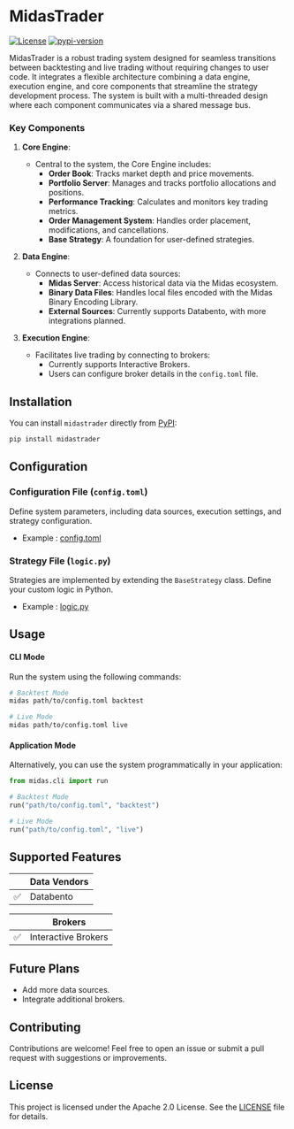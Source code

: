 # MidasTrader

[![License](https://img.shields.io/badge/license-Apache%202.0-blue.svg)](LICENSE)
[![pypi-version](https://img.shields.io/pypi/v/midastrader.svg)](https://pypi.org/project/midastrader/)

MidasTrader is a robust trading system designed for seamless transitions between backtesting and live trading without requiring changes to user code. It integrates a flexible architecture combining a data engine, execution engine, and core components that streamline the strategy development process. The system is built with a multi-threaded design where each component communicates via a shared message bus.

### Key Components

1. **Core Engine**:

   - Central to the system, the Core Engine includes:
     - **Order Book**: Tracks market depth and price movements.
     - **Portfolio Server**: Manages and tracks portfolio allocations and positions.
     - **Performance Tracking**: Calculates and monitors key trading metrics.
     - **Order Management System**: Handles order placement, modifications, and cancellations.
     - **Base Strategy**: A foundation for user-defined strategies.

2. **Data Engine**:

   - Connects to user-defined data sources:
     - **Midas Server**: Access historical data via the Midas ecosystem.
     - **Binary Data Files**: Handles local files encoded with the Midas Binary Encoding Library.
     - **External Sources**: Currently supports Databento, with more integrations planned.

3. **Execution Engine**:

   - Facilitates live trading by connecting to brokers:
     - Currently supports Interactive Brokers.
     - Users can configure broker details in the `config.toml` file.

## Installation

You can install `midastrader` directly from [PyPI](https://pypi.org/project/midastrader/):

```bash
pip install midastrader
```

## Configuration

### Configuration File (`config.toml`)

Define system parameters, including data sources, execution settings, and strategy configuration.

- Example : [config.toml](example/config.toml)

### Strategy File (`logic.py`)

Strategies are implemented by extending the `BaseStrategy` class. Define your custom logic in Python.

- Example : [logic.py](example/logic.py)

## Usage

#### CLI Mode

Run the system using the following commands:

```bash
# Backtest Mode
midas path/to/config.toml backtest

# Live Mode
midas path/to/config.toml live
```

#### Application Mode

Alternatively, you can use the system programmatically in your application:

```python
from midas.cli import run

# Backtest Mode
run("path/to/config.toml", "backtest")

# Live Mode
run("path/to/config.toml", "live")
```

## Supported Features

<!-- | ✅  | Alpha Vantage           | -->
<!-- | ❌  | Yahoo Finance (Planned) | -->
<!-- | ❌  | Quandl (Planned)        | -->

|     | **Data Vendors** |
| --- | ---------------- |
| ✅  | Databento        |

|     | **Brokers**         |
| --- | ------------------- |
| ✅  | Interactive Brokers |

<!-- | ✅  | TD Ameritrade       | -->
<!-- | ❌  | E\*TRADE            | -->
<!-- | ❌  | Robinhood           | -->

## Future Plans

- Add more data sources.
- Integrate additional brokers.

## Contributing

Contributions are welcome! Feel free to open an issue or submit a pull request with suggestions or improvements.

## License

This project is licensed under the Apache 2.0 License. See the [LICENSE](LICENSE) file for details.
